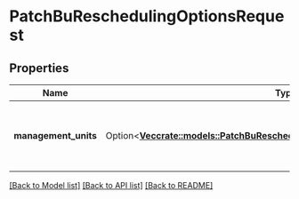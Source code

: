 # PatchBuReschedulingOptionsRequest

## Properties

Name | Type | Description | Notes
------------ | ------------- | ------------- | -------------
**management_units** | Option<[**Vec<crate::models::PatchBuReschedulingOptionsManagementUnitRequest>**](PatchBuReschedulingOptionsManagementUnitRequest.md)> | Per-management unit rescheduling options to update | [optional]

[[Back to Model list]](../README.md#documentation-for-models) [[Back to API list]](../README.md#documentation-for-api-endpoints) [[Back to README]](../README.md)


